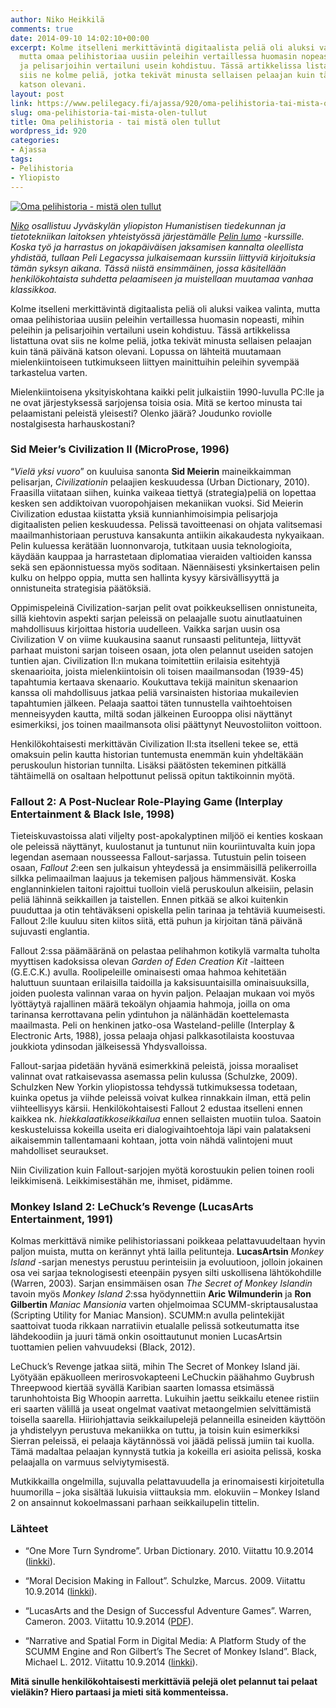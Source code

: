 ```yaml
---
author: Niko Heikkilä
comments: true
date: 2014-09-10 14:02:10+00:00
excerpt: Kolme itselleni merkittävintä digitaalista peliä oli aluksi vaikea valinta,
  mutta omaa pelihistoriaa uusiin peleihin vertaillessa huomasin nopeasti, mihin peleihin
  ja pelisarjoihin vertailuni usein kohdistuu. Tässä artikkelissa listattuna ovat
  siis ne kolme peliä, jotka tekivät minusta sellaisen pelaajan kuin tänä päivänä
  katson olevani.
layout: post
link: https://www.pelilegacy.fi/ajassa/920/oma-pelihistoria-tai-mista-olen-tullut
slug: oma-pelihistoria-tai-mista-olen-tullut
title: Oma pelihistoria - tai mistä olen tullut
wordpress_id: 920
categories:
- Ajassa
tags:
- Pelihistoria
- Yliopisto
---
```


[![Oma pelihistoria - mistä olen tullut](http://www.pelilegacy.fi/wp-content/uploads/2014/09/oma_pelihistoria.jpg)](http://www.pelilegacy.fi/wp-content/uploads/2014/09/oma_pelihistoria.jpg)

_[Niko](http://www.pelilegacy.fi/tekijat/niko-heikkila) osallistuu Jyväskylän yliopiston Humanistisen tiedekunnan ja tietotekniikan laitoksen yhteistyössä järjestämälle [Pelin lumo](https://www.jyu.fi/hum/opiskelu-ohjeet/tutorial/opintojaksot/htka112) -kurssille. Koska työ ja harrastus on jokapäiväisen jaksamisen kannalta oleellista yhdistää, tullaan Peli Legacyssa julkaisemaan kurssiin liittyviä kirjoituksia tämän syksyn aikana. Tässä niistä ensimmäinen, jossa käsitellään henkilökohtaista suhdetta pelaamiseen ja muistellaan muutamaa vanhaa klassikkoa._

Kolme itselleni merkittävintä digitaalista peliä oli aluksi vaikea valinta, mutta omaa pelihistoriaa uusiin peleihin vertaillessa huomasin nopeasti, mihin peleihin ja pelisarjoihin vertailuni usein kohdistuu. Tässä artikkelissa listattuna ovat siis ne kolme peliä, jotka tekivät minusta sellaisen pelaajan kuin tänä päivänä katson olevani. Lopussa on lähteitä muutamaan mielenkiintoiseen tutkimukseen liittyen mainittuihin peleihin syvempää tarkastelua varten.

Mielenkiintoisena yksityiskohtana kaikki pelit julkaistiin 1990-luvulla PC:lle ja ne ovat järjestyksessä sarjojensa toisia osia. Mitä se kertoo minusta tai pelaamistani peleistä yleisesti? Olenko jäärä? Joudunko roviolle nostalgisesta harhauskostani?



### Sid Meier’s Civilization II (MicroProse, 1996)



“_Vielä yksi vuoro_” on kuuluisa sanonta **Sid Meierin** maineikkaimman pelisarjan, _Civilizationin_ pelaajien keskuudessa (Urban Dictionary, 2010). Fraasilla viitataan siihen, kuinka vaikeaa tiettyä (strategia)peliä on lopettaa kesken sen addiktoivan vuoropohjaisen mekaniikan vuoksi. Sid Meierin Civilization edustaa kiistatta yksiä kunnianhimoisimpia pelisarjoja digitaalisten pelien keskuudessa. Pelissä tavoitteenasi on ohjata valitsemasi maailmanhistoriaan perustuva kansakunta antiikin aikakaudesta nykyaikaan. Pelin kuluessa kerätään luonnonvaroja, tutkitaan uusia teknologioita, käydään kauppaa ja harrastetaan diplomatiaa vieraiden valtioiden kanssa sekä sen epäonnistuessa myös soditaan. Näennäisesti yksinkertaisen pelin kulku on helppo oppia, mutta sen hallinta kysyy kärsivällisyyttä ja onnistuneita strategisia päätöksiä.

Oppimispeleinä Civilization-sarjan pelit ovat poikkeuksellisen onnistuneita, sillä kiehtovin aspekti sarjan peleissä on pelaajalle suotu ainutlaatuinen mahdollisuus kirjoittaa historia uudelleen. Vaikka sarjan uusin osa Civilization V on viime kuukausina saanut runsaasti pelitunteja, liittyvät parhaat muistoni sarjan toiseen osaan, jota olen pelannut useiden satojen tuntien ajan. Civilization II:n mukana toimitettiin erilaisia esitehtyjä skenaarioita, joista mielenkiintoisin oli toisen maailmansodan (1939-45) tapahtumia kertaava skenaario. Koukuttava tekijä mainitun skenaarion kanssa oli mahdollisuus jatkaa peliä varsinaisten historiaa mukailevien tapahtumien jälkeen. Pelaaja saattoi täten tunnustella vaihtoehtoisen menneisyyden kautta, miltä sodan jälkeinen Eurooppa olisi näyttänyt esimerkiksi, jos toinen maailmansota olisi päättynyt Neuvostoliiton voittoon.

Henkilökohtaisesti merkittävän Civilization II:sta itselleni tekee se, että omaksuin pelin kautta historian tuntemusta enemmän kuin yhdeltäkään peruskoulun historian tunnilta. Lisäksi päätösten tekeminen pitkällä tähtäimellä on osaltaan helpottunut pelissä opitun taktikoinnin myötä.



### Fallout 2: A Post-Nuclear Role-Playing Game (Interplay Entertainment & Black Isle, 1998)



Tieteiskuvastoissa alati viljelty post-apokalyptinen miljöö ei kenties koskaan ole peleissä näyttänyt, kuulostanut ja tuntunut niin kouriintuvalta kuin jopa legendan asemaan nousseessa Fallout-sarjassa. Tutustuin pelin toiseen osaan, _Fallout 2_:een sen julkaisun yhteydessä ja ensimmäisillä pelikerroilla silkka pelimaailman laajuus ja tekemisen paljous hämmensivät. Koska englanninkielen taitoni rajoittui tuolloin vielä peruskoulun alkeisiin, pelasin peliä lähinnä seikkaillen ja taistellen. Ennen pitkää se alkoi kuitenkin puuduttaa ja otin tehtäväkseni opiskella pelin tarinaa ja tehtäviä kuumeisesti. Fallout 2:lle kuuluu siten kiitos siitä, että puhun ja kirjoitan tänä päivänä sujuvasti englantia.

Fallout 2:ssa päämääränä on pelastaa pelihahmon kotikylä varmalta tuholta myyttisen kadoksissa olevan _Garden of Eden Creation Kit_ -laitteen (G.E.C.K.) avulla. Roolipeleille ominaisesti omaa hahmoa kehitetään haluttuun suuntaan erilaisilla taidoilla ja kaksisuuntaisilla ominaisuuksilla, joiden puolesta valinnan varaa on hyvin paljon. Pelaajan mukaan voi myös lyöttäytyä rajallinen määrä tekoälyn ohjaamia hahmoja, joilla on oma tarinansa kerrottavana pelin ydintuhon ja nälänhädän koettelemasta maailmasta. Peli on henkinen jatko-osa Wasteland-pelille (Interplay & Electronic Arts, 1988), jossa pelaaja ohjasi palkkasotilaista koostuvaa joukkiota ydinsodan jälkeisessä Yhdysvalloissa.

Fallout-sarjaa pidetään hyvänä esimerkkinä peleistä, joissa moraaliset valinnat ovat ratkaisevassa asemassa pelin kulussa (Schulzke, 2009). Schulzken New Yorkin yliopistossa tehdyssä tutkimuksessa todetaan, kuinka opetus ja viihde peleissä voivat kulkea rinnakkain ilman, että pelin viihteellisyys kärsii. Henkilökohtaisesti Fallout 2 edustaa itselleni ennen kaikkea nk. _hiekkalaatikkoseikkailua_ ennen sellaisten muotiin tuloa. Saatoin keskusteluissa kokeilla useita eri dialogivaihtoehtoja läpi vain palatakseni aikaisemmin tallentamaani kohtaan, jotta voin nähdä valintojeni muut mahdolliset seuraukset.

Niin Civilization kuin Fallout-sarjojen myötä korostuukin pelien toinen rooli leikkimisenä. Leikkimisestähän me, ihmiset, pidämme.



### Monkey Island 2: LeChuck’s Revenge (LucasArts Entertainment, 1991)



Kolmas merkittävä nimike pelihistoriassani poikkeaa pelattavuudeltaan hyvin paljon muista, mutta on kerännyt yhtä lailla pelitunteja. **LucasArtsin** _Monkey Island_ -sarjan menestys perustuu perinteisiin ja evoluutioon, jolloin jokainen osa vei sarjaa teknologisesti eteenpäin pysyen silti uskollisena lähtökohdille (Warren, 2003). Sarjan ensimmäisen osan _The Secret of Monkey Islandin_ tavoin myös _Monkey Island 2_:ssa hyödynnettiin **Aric Wilmunderin** ja **Ron Gilbertin** _Maniac Mansionia_ varten ohjelmoimaa SCUMM-skriptausalustaa (Scripting Utility for Maniac Mansion). SCUMM:n avulla pelintekijät saattoivat tuoda rikkaan narratiivin etualalle pelissä sotkeutumatta itse lähdekoodiin ja juuri tämä onkin osoittautunut monien LucasArtsin tuottamien pelien vahvuudeksi (Black, 2012).

LeChuck’s Revenge jatkaa siitä, mihin The Secret of Monkey Island jäi. Lyötyään epäkuolleen merirosvokapteeni LeChuckin päähahmo Guybrush Threepwood kiertää syvällä Karibian saarten lomassa etsimässä tarunhohtoista Big Whoopin aarretta. Lukuihin jaettu seikkailu etenee ristiin eri saarten välillä ja useat ongelmat vaativat metaongelmien selvittämistä toisella saarella. Hiiriohjattavia seikkailupelejä pelanneilla esineiden käyttöön ja yhdistelyyn perustuva mekaniikka on tuttu, ja toisin kuin esimerkiksi Sierran peleissä, ei pelaaja käytännössä voi jäädä pelissä jumiin tai kuolla. Tämä madaltaa pelaajan kynnystä tutkia ja kokeilla eri asioita pelissä, koska pelaajalla on varmuus selviytymisestä.

Mutkikkailla ongelmilla, sujuvalla pelattavuudella ja erinomaisesti kirjoitetulla huumorilla – joka sisältää lukuisia viittauksia mm. elokuviin – Monkey Island 2 on ansainnut kokoelmassani parhaan seikkailupelin tittelin.



### Lähteet






    
  * “One More Turn Syndrome”. Urban Dictionary. 2010. Viitattu 10.9.2014 ([linkki](http://www.urbandictionary.com/define.php?term=One%20More%20Turn%20Syndrome)).

    
  * “Moral Decision Making in Fallout”. Schulzke, Marcus. 2009. Viitattu 10.9.2014 ([linkki](http://gamestudies.org/0902/articles/schulzke)).

    
  * “LucasArts and the Design of Successful Adventure Games”. Warren, Cameron. 2003. Viitattu 10.9.2014 ([PDF](http://www-sul.stanford.edu/depts/hasrg/histsci/STS145papers/Warren.pdf)).

    
  * “Narrative and Spatial Form in Digital Media: A Platform Study of the SCUMM Engine and Ron Gilbert’s The Secret of Monkey Island”. Black, Michael L. 2012. Viitattu 10.9.2014 ([linkki](http://gac.sagepub.com/content/7/3/209.short)).



**Mitä sinulle henkilökohtaisesti merkittäviä pelejä olet pelannut tai pelaat vieläkin? Hiero partaasi ja mieti sitä kommenteissa.**

